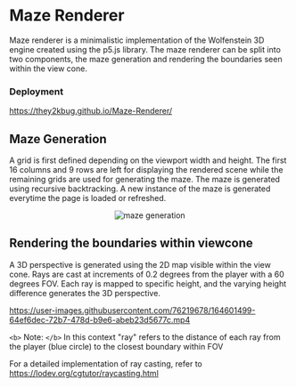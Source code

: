 # Maze Renderer

Maze renderer is a minimalistic implementation of the Wolfenstein 3D engine created using the p5.js library. The maze renderer can be split into two components,
the maze generation and rendering the boundaries seen within the view cone.

### Deployment

https://they2kbug.github.io/Maze-Renderer/

## Maze Generation

A grid is first defined depending on the viewport width and height. The first 16 columns and 9 rows are left for displaying the rendered scene while the
remaining grids are used for generating the maze. The maze is generated using recursive backtracking. A new instance of the maze is generated everytime
the page is loaded or refreshed.

<div align="center"> 
  <img src="https://user-images.githubusercontent.com/76219678/164594853-4e5519e5-b77e-4b70-bc3b-726c70f9a3fc.gif" alt="maze generation">
</div>

## Rendering the boundaries within viewcone

A 3D perspective is generated using the 2D map visible within the view cone. Rays are cast at increments of 0.2 degrees from the player with a 60 degrees FOV.
Each ray is mapped to specific height, and the varying height difference generates the 3D perspective.

https://user-images.githubusercontent.com/76219678/164601499-64ef6dec-72b7-478d-b9e6-abeb23d5677c.mp4

`<b>` Note: `</b>` In this context "ray" refers to the distance  of each ray from the player (blue circle) to the closest boundary within FOV

For a detailed implementation of ray casting, refer to https://lodev.org/cgtutor/raycasting.html
